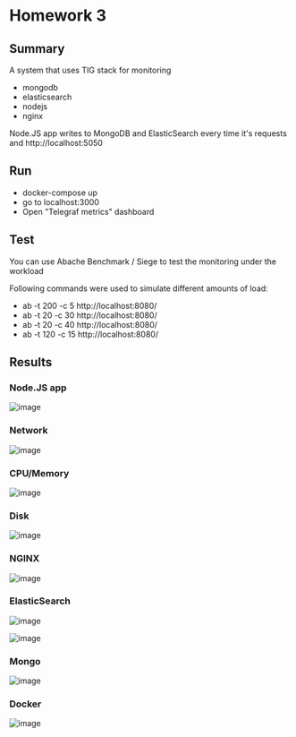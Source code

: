 # Homework 3

## Summary

A system that uses TIG stack for monitoring
- mongodb
- elasticsearch
- nodejs
- nginx

Node.JS app writes to MongoDB and ElasticSearch every time it's requests and http://localhost:5050

## Run

- docker-compose up
- go to localhost:3000
- Open "Telegraf metrics" dashboard

## Test

You can use Abache Benchmark / Siege to test the monitoring under the workload

Following commands were used to simulate different amounts of load:

- ab -t 200 -c 5 http://localhost:8080/
- ab -t 20 -c 30 http://localhost:8080/
- ab -t 20 -c 40 http://localhost:8080/
- ab -t 120 -c 15 http://localhost:8080/

## Results

### Node.JS app
![image](https://github.com/neronasee/prjctr/assets/15675643/145df1e0-11f8-4017-b117-e7af62ccc622)

### Network
![image](https://github.com/neronasee/prjctr/assets/15675643/21d8fc49-78c7-43c5-8ad6-7a0012f7c475)

### CPU/Memory
![image](https://github.com/neronasee/prjctr/assets/15675643/b37cec73-ac64-4135-ab60-8923d9ee400c)

### Disk
![image](https://github.com/neronasee/prjctr/assets/15675643/6cabaf73-8d8f-4882-84bb-0a437c216ea0)



### NGINX

![image](https://github.com/neronasee/prjctr/assets/15675643/fb161a05-e67e-4437-9c78-a7bb12bf9707)


### ElasticSearch

![image](https://github.com/neronasee/prjctr/assets/15675643/5aad2e24-dc50-47b0-bde8-5c4d42b7d47a)

![image](https://github.com/neronasee/prjctr/assets/15675643/9ae3dd5b-d520-4ad9-8198-163a72e59eb9)


### Mongo

![image](https://github.com/neronasee/prjctr/assets/15675643/44d7c98a-f598-488e-8d69-ce543ce6c624)


### Docker

![image](https://github.com/neronasee/prjctr/assets/15675643/4f628daf-0336-45de-acd5-7521817464ed)

